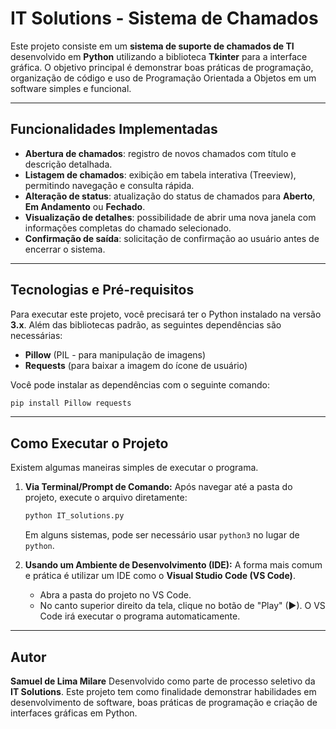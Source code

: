 # IT Solutions - Sistema de Chamados

Este projeto consiste em um **sistema de suporte de chamados de TI**
desenvolvido em **Python** utilizando a biblioteca **Tkinter** para a
interface gráfica.
O objetivo principal é demonstrar boas práticas de programação,
organização de código e uso de Programação Orientada a Objetos em um
software simples e funcional.

---

## Funcionalidades Implementadas

* **Abertura de chamados**: registro de novos chamados com título e
    descrição detalhada.
* **Listagem de chamados**: exibição em tabela interativa
    (Treeview), permitindo navegação e consulta rápida.
* **Alteração de status**: atualização do status de chamados para
    **Aberto**, **Em Andamento** ou **Fechado**.
* **Visualização de detalhes**: possibilidade de abrir uma nova
    janela com informações completas do chamado selecionado.
* **Confirmação de saída**: solicitação de confirmação ao usuário
    antes de encerrar o sistema.

---

## Tecnologias e Pré-requisitos

Para executar este projeto, você precisará ter o Python instalado na versão **3.x**. Além das bibliotecas padrão, as seguintes dependências são necessárias:

* **Pillow** (PIL - para manipulação de imagens)
* **Requests** (para baixar a imagem do ícone de usuário)

Você pode instalar as dependências com o seguinte comando:
```bash
pip install Pillow requests
````

-----

## Como Executar o Projeto

Existem algumas maneiras simples de executar o programa.

1.  **Via Terminal/Prompt de Comando:**
    Após navegar até a pasta do projeto, execute o arquivo diretamente:

    ```bash
    python IT_solutions.py
    ```

    Em alguns sistemas, pode ser necessário usar `python3` no lugar de `python`.

2.  **Usando um Ambiente de Desenvolvimento (IDE):**
    A forma mais comum e prática é utilizar um IDE como o **Visual Studio Code (VS Code)**.

      * Abra a pasta do projeto no VS Code.
      * No canto superior direito da tela, clique no botão de "Play" (►). O VS Code irá executar o programa automaticamente.

-----

## Autor

**Samuel de Lima Milare**
Desenvolvido como parte de processo seletivo da **IT Solutions**.
Este projeto tem como finalidade demonstrar habilidades em
desenvolvimento de software, boas práticas de programação e criação de
interfaces gráficas em Python.
